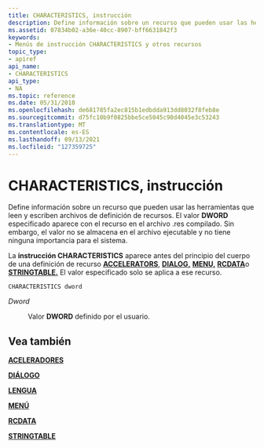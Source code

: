 ```yaml
---
title: CHARACTERISTICS, instrucción
description: Define información sobre un recurso que pueden usar las herramientas que leen y escriben archivos de definición de recursos.
ms.assetid: 07834b02-a36e-40cc-8907-bff6631842f3
keywords:
- Menús de instrucción CHARACTERISTICS y otros recursos
topic_type:
- apiref
api_name:
- CHARACTERISTICS
api_type:
- NA
ms.topic: reference
ms.date: 05/31/2018
ms.openlocfilehash: de681785fa2ec815b1edbdda913dd8032f8feb8e
ms.sourcegitcommit: d75fc10b9f0825bbe5ce5045c90d4045e3c53243
ms.translationtype: MT
ms.contentlocale: es-ES
ms.lasthandoff: 09/13/2021
ms.locfileid: "127359725"
---
```

# <a name="characteristics-statement"></a>CHARACTERISTICS, instrucción

Define información sobre un recurso que pueden usar las herramientas que leen y escriben archivos de definición de recursos. El valor **DWORD** especificado aparece con el recurso en el archivo .res compilado. Sin embargo, el valor no se almacena en el archivo ejecutable y no tiene ninguna importancia para el sistema.

La **instrucción CHARACTERISTICS** aparece antes del principio del cuerpo de una definición de recurso [**ACCELERATORS**](accelerators-resource.md), [**DIALOG,**](dialog-resource.md) [**MENU,**](menu-resource.md) [**RCDATA**](rcdata-resource.md)o [**STRINGTABLE.**](stringtable-resource.md) El valor especificado solo se aplica a ese recurso.

``` syntax
CHARACTERISTICS dword
```

<dl> <dt>

<span id="dword"></span><span id="DWORD"></span>*Dword*
</dt> <dd>

Valor **DWORD** definido por el usuario.

</dd> </dl>

## <a name="see-also"></a>Vea también

<dl> <dt>

[**ACELERADORES**](accelerators-resource.md)
</dt> <dt>

[**DIÁLOGO**](dialog-resource.md)
</dt> <dt>

[**LENGUA**](language-statement.md)
</dt> <dt>

[**MENÚ**](menu-resource.md)
</dt> <dt>

[**RCDATA**](rcdata-resource.md)
</dt> <dt>

[**STRINGTABLE**](stringtable-resource.md)
</dt> </dl>

 

 




